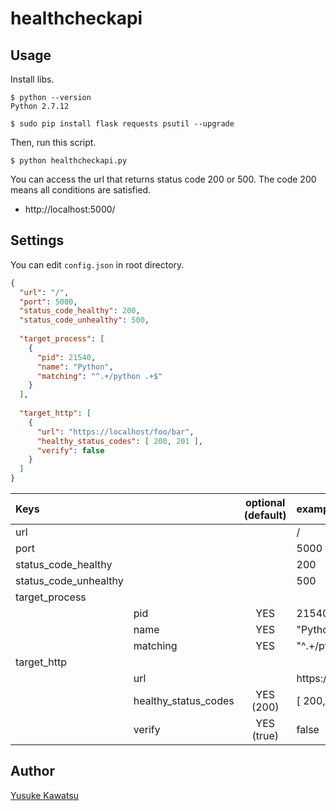 # healthcheckapi

## Usage

Install libs.

```
$ python --version
Python 2.7.12

$ sudo pip install flask requests psutil --upgrade
```

Then, run this script.

```
$ python healthcheckapi.py
```

You can access the url that returns status code 200 or 500. The code 200 means all conditions are satisfied.

* http://localhost:5000/

## Settings

You can edit ``config.json`` in root directory.

```json
{
  "url": "/",
  "port": 5000,
  "status_code_healthy": 200,
  "status_code_unhealthy": 500,
  
  "target_process": [
    {
      "pid": 21540,
      "name": "Python",
      "matching": "^.+/python .+$"
    }
  ],
  
  "target_http": [
    {
      "url": "https://localhost/foo/bar",
      "healthy_status_codes": [ 200, 201 ],
      "verify": false
    }
  ]
}
```

|Keys||optional (default)|example|
|:-----------|:------------|:------------:|:------------|
|url|||/|
|port|||5000|
|status_code_healthy|||200|
|status_code_unhealthy|||500|
|target_process||||
||pid|YES|21540|
||name|YES|"Python"|
||matching|YES|"^.+/python .+$"|
|target_http||||
||url||https://localhost:80/foo/bar|
||healthy_status_codes|YES (200)|[ 200, 201 ]
||verify|YES (true)|false

## Author

[Yusuke Kawatsu]


[Yusuke Kawatsu]:https://github.com/megmogmog1965
